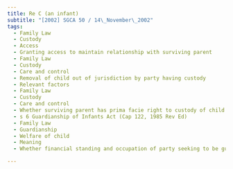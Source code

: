 ```yaml
---
title: Re C (an infant) 
subtitle: "[2002] SGCA 50 / 14\_November\_2002"
tags:
  - Family Law
  - Custody
  - Access
  - Granting access to maintain relationship with surviving parent
  - Family Law
  - Custody
  - Care and control
  - Removal of child out of jurisdiction by party having custody
  - Relevant factors
  - Family Law
  - Custody
  - Care and control
  - Whether surviving parent has prima facie right to custody of child
  - s 6 Guardianship of Infants Act (Cap 122, 1985 Rev Ed)
  - Family Law
  - Guardianship
  - Welfare of child
  - Meaning
  - Whether financial standing and occupation of party seeking to be guardian of child relevant

---
```



